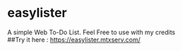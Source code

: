 # easylister
A simple Web To-Do List. Feel Free to use with my credits  
##Try it here : https://easylister.mtxserv.com/
